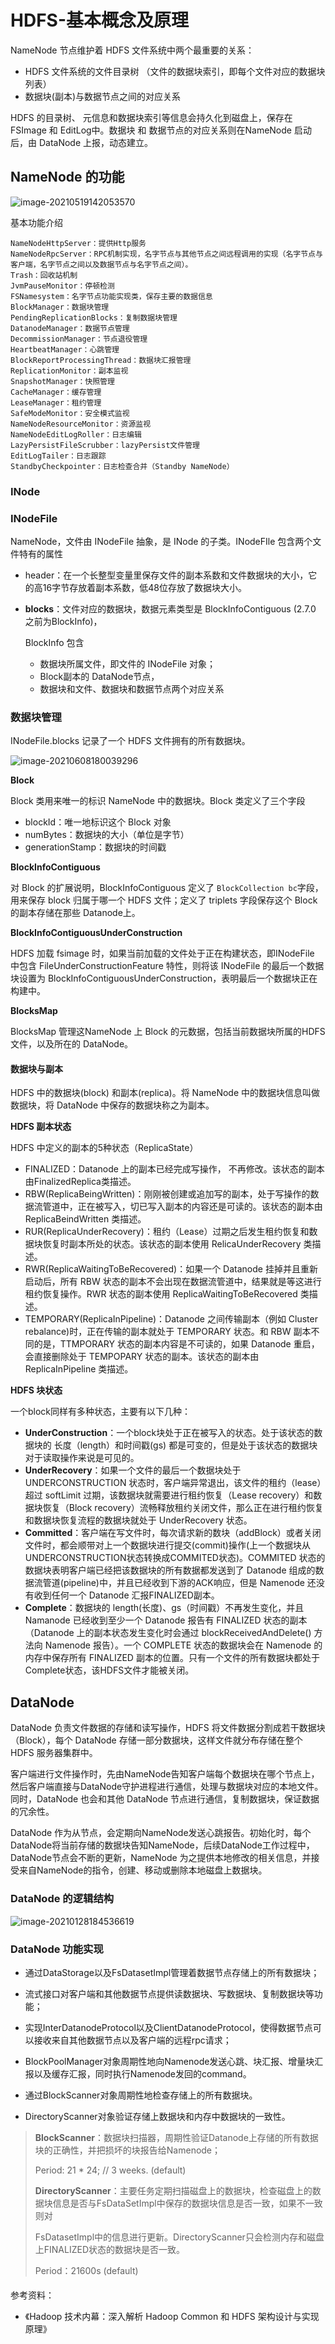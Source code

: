 # HDFS-基本概念及原理

NameNode 节点维护着 HDFS 文件系统中两个最重要的关系：

* HDFS 文件系统的文件目录树 （文件的数据块索引，即每个文件对应的数据块列表）
* 数据块(副本)与数据节点之间的对应关系

HDFS 的目录树、 元信息和数据块索引等信息会持久化到磁盘上，保存在 FSImage 和 EditLog中。数据块 和 数据节点的对应关系则在NameNode 启动后，由 DataNode 上报，动态建立。

## NameNode 的功能

![image-20210519142053570](https://gitee.com/minghai1024/my-image/raw/master/img/2021/20210519142053.png)

基本功能介绍

```
NameNodeHttpServer：提供Http服务
NameNodeRpcServer：RPC机制实现，名字节点与其他节点之间远程调用的实现（名字节点与客户端，名字节点之间以及数据节点与名字节点之间）。
Trash：回收站机制
JvmPauseMonitor：停顿检测
FSNamesystem：名字节点功能实现类，保存主要的数据信息
BlockManager：数据块管理
PendingReplicationBlocks：复制数据块管理
DatanodeManager：数据节点管理
DecommissionManager：节点退役管理
HeartbeatManager：心跳管理
BlockReportProcessingThread：数据块汇报管理
ReplicationMonitor：副本监视
SnapshotManager：快照管理
CacheManager：缓存管理
LeaseManager：租约管理
SafeModeMonitor：安全模式监视
NameNodeResourceMonitor：资源监视
NameNodeEditLogRoller：日志编辑
LazyPersistFileScrubber：lazyPersist文件管理
EditLogTailer：日志跟踪
StandbyCheckpointer：日志检查合并（Standby NameNode）
```



### INode



### INodeFile

NameNode，文件由 INodeFile 抽象，是 INode 的子类。INodeFIle 包含两个文件特有的属性

* header：在一个长整型变量里保存文件的副本系数和文件数据块的大小，它的高16字节存放着副本系数，低48位存放了数据块大小。

* **blocks**：文件对应的数据块，数据元素类型是 BlockInfoContiguous (2.7.0 之前为BlockInfo)，

  BlockInfo 包含

  * 数据块所属文件，即文件的 INodeFile 对象；
  * Block副本的 DataNode节点，
  * 数据块和文件、数据块和数据节点两个对应关系

### 数据块管理

INodeFile.blocks 记录了一个 HDFS 文件拥有的所有数据块。

![image-20210608180039296](https://gitee.com/minghai1024/my-image/raw/master/img/2021/20210608180039.png)

**Block**

Block 类用来唯一的标识 NameNode 中的数据块。Block 类定义了三个字段

* blockId：唯一地标识这个 Block 对象
* numBytes：数据块的大小（单位是字节）
* generationStamp：数据块的时间戳

**BlockInfoContiguous**

对 Block 的扩展说明，BlockInfoContiguous 定义了 `BlockCollection bc`字段，用来保存 block 归属于哪一个 HDFS 文件；定义了 triplets 字段保存这个 Block 的副本存储在那些 Datanode上。

**BlockInfoContiguousUnderConstruction**

HDFS  加载 fsimage 时，如果当前加载的文件处于正在构建状态，即INodeFile 中包含 FileUnderConstructionFeature 特性，则将该 INodeFile 的最后一个数据块设置为 BlockInfoContiguousUnderConstruction，表明最后一个数据块正在构建中。

**BlocksMap**

BlocksMap 管理这NameNode 上 Block 的元数据，包括当前数据块所属的HDFS文件，以及所在的 DataNode。

#### 数据块与副本

HDFS 中的数据块(block) 和副本(replica)。将 NameNode 中的数据块信息叫做数据块，将 DataNode 中保存的数据块称之为副本。

**HDFS 副本状态**

HDFS 中定义的副本的5种状态（ReplicaState）

* FINALIZED：Datanode 上的副本已经完成写操作， 不再修改。该状态的副本由FinalizedReplica类描述。
* RBW(ReplicaBeingWritten)：刚刚被创建或追加写的副本，处于写操作的数据流管道中，正在被写入，切已写入副本的内容还是可读的。该状态的副本由 ReplicaBeindWritten 类描述。
* RUR(ReplicaUnderRecovery)：租约（Lease）过期之后发生租约恢复和数据块恢复时副本所处的状态。该状态的副本使用 RelicaUnderRecovery 类描述。
* RWR(ReplicaWaitingToBeRecovered)：如果一个 Datanode 挂掉并且重新启动后，所有 RBW 状态的副本不会出现在数据流管道中，结果就是等这进行租约恢复操作。RWR 状态的副本使用 ReplicaWaitingToBeRecovered 类描述。
* TEMPORARY(ReplicaInPipeline)：Datanode 之间传输副本（例如 Cluster rebalance)时，正在传输的副本就处于 TEMPORARY 状态。和 RBW 副本不同的是，TTMPORARY 状态的副本内容是不可读的，如果 Datanode 重启，会直接删除处于 TEMPOPARY 状态的副本。该状态的副本由 ReplicaInPipeline 类描述。

**HDFS 块状态**

一个block同样有多种状态，主要有以下几种：

* **UnderConstruction**：一个block块处于正在被写入的状态。处于该状态的数据块的 长度（length）和时间戳(gs) 都是可变的，但是处于该状态的数据块对于读取操作来说是可见的。
* **UnderRecovery**：如果一个文件的最后一个数据块处于 UNDERCONSTRUCTION 状态时，客户端异常退出，该文件的租约（lease）超过 softLimit 过期，该数据块就需要进行租约恢复（Lease recovery）和数据块恢复（Block recovery）流畅释放租约关闭文件，那么正在进行租约恢复和数据块恢复流程的数据块就处于 UnderRecovery 状态。
* **Committed**：客户端在写文件时，每次请求新的数块（addBlock）或者关闭文件时，都会顺带对上一个数据块进行提交(commit)操作(上一个数据块从UNDERCONSTRUCTION状态转换成COMMITED状态)。COMMITED 状态的数据块表明客户端已经把该数据块的所有数据都发送到了 Datanode 组成的数据流管道(pipeline)中，并且已经收到下游的ACK响应，但是 Namenode 还没有收到任何一个 Datanode 汇报FINALIZED副本。
* **Complete**：数据块的 length(长度)、gs（时间戳）不再发生变化，并且 Namanode 已经收到至少一个 Datanode 报告有 FINALIZED 状态的副本（Datanode 上的副本状态发生变化时会通过 blockReceivedAndDelete() 方法向 Namenode 报告）。一个 COMPLETE 状态的数据块会在 Namenode 的内存中保存所有 FINALIZED 副本的位置。只有一个文件的所有数据块都处于Complete状态，该HDFS文件才能被关闭。

## DataNode

DataNode 负责文件数据的存储和读写操作，HDFS 将文件数据分割成若干数据块（Block），每个 DataNode 存储一部分数据块，这样文件就分布存储在整个 HDFS 服务器集群中。

客户端进行文件操作时，先由NameNode告知客户端每个数据块在哪个节点上，然后客户端直接与DataNode守护进程进行通信，处理与数据块对应的本地文件。同时，DataNode 也会和其他 DataNode 节点进行通信，复制数据块，保证数据的冗余性。

DataNode 作为从节点，会定期向NameNode发送心跳报告。初始化时，每个DataNode将当前存储的数据块告知NameNode，后续DataNode工作过程中，DataNode节点会不断的更新，NameNode 为之提供本地修改的相关信息，并接受来自NameNode的指令，创建、移动或删除本地磁盘上数据块。

### DataNode 的逻辑结构

![image-20210128184536619](https://gitee.com/minghai1024/my-image/raw/master/img/2021/20210518182257.png)



### **DataNode 功能实现**

* 通过DataStorage以及FsDatasetImpl管理着数据节点存储上的所有数据块；

* 流式接口对客户端和其他数据节点提供读数据块、写数据块、复制数据块等功能；

* 实现InterDatanodeProtocol以及ClientDatanodeProtocol，使得数据节点可以接收来自其他数据节点以及客户端的远程rpc请求；

* BlockPoolManager对象周期性地向Namenode发送心跳、块汇报、增量块汇报以及缓存汇报，同时执行Namenode发回的command。

* 通过BlockScanner对象周期性地检查存储上的所有数据块。

* DirectoryScanner对象验证存储上数据块和内存中数据块的一致性。

> **BlockScanner**：数据块扫描器，周期性验证Datanode上存储的所有数据块的正确性，并把损坏的块报告给Namenode；
>
> Period:  21 * 24; // 3 weeks. (default)
>
> **DirectoryScanner**：主要任务定期扫描磁盘上的数据块，检查磁盘上的数据块信息是否与FsDataSetImpl中保存的数据块信息是否一致，如果不一致则对
>
> FsDatasetImpl中的信息进行更新。DirectoryScanner只会检测内存和磁盘上FINALIZED状态的数据块是否一致。
>
> Period：21600s (default)

#### 























参考资料：

* 《Hadoop 技术内幕：深入解析 Hadoop Common 和 HDFS 架构设计与实现原理》
